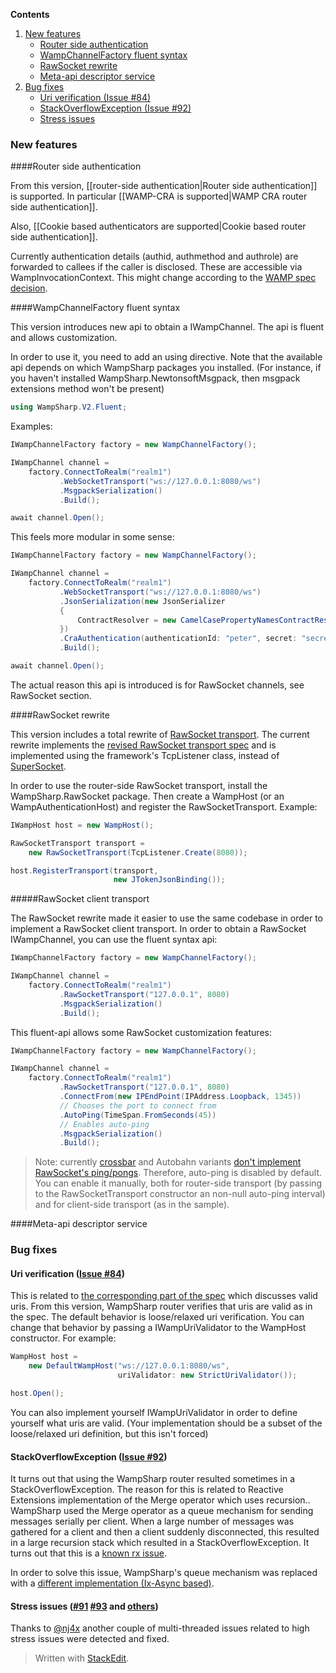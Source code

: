 **Contents**

1. [New features](#new-features)
    * [Router side authentication](#router-side-authentication)
    * [WampChannelFactory fluent syntax](#wampchannelfactory-fluent-syntax)
    * [RawSocket rewrite](#rawsocket-rewrite)
    * [Meta-api descriptor service](#meta-api-descriptor-service)
2. [Bug fixes](#bug-fixes)
	* [Uri verification (Issue #84)](#uri-verification-issue-84)
	* [StackOverflowException (Issue #92)](#stackoverflowexception-issue-92)
	* [Stress issues](#stress-issues-91-93-and-others)

### New features

####Router side authentication

From this version, [[router-side authentication|Router side authentication]] is supported. In particular [[WAMP-CRA is supported|WAMP CRA router side authentication]].

Also, [[Cookie based authenticators are supported|Cookie based router side authentication]].

Currently authentication details (authid, authmethod and authrole) are forwarded to callees if the caller is disclosed. These are accessible via WampInvocationContext. This might change according to the [WAMP spec decision](https://github.com/wamp-proto/wamp-proto/issues/57).

####WampChannelFactory fluent syntax

This version introduces new api to obtain a IWampChannel. The api is fluent and allows customization.

In order to use it, you need to add an using directive. Note that the available api depends on which WampSharp packages you installed. (For instance, if you haven't installed WampSharp.NewtonsoftMsgpack, then msgpack extensions method won't be present)

```csharp
using WampSharp.V2.Fluent;
```


Examples:

```csharp
IWampChannelFactory factory = new WampChannelFactory();

IWampChannel channel =
    factory.ConnectToRealm("realm1")
           .WebSocketTransport("ws://127.0.0.1:8080/ws")
           .MsgpackSerialization()
           .Build();

await channel.Open();
```

This feels more modular in some sense:

```csharp
IWampChannelFactory factory = new WampChannelFactory();

IWampChannel channel =
    factory.ConnectToRealm("realm1")
           .WebSocketTransport("ws://127.0.0.1:8080/ws")
           .JsonSerialization(new JsonSerializer
           {
               ContractResolver = new CamelCasePropertyNamesContractResolver()
           })
           .CraAuthentication(authenticationId: "peter", secret: "secret1")
           .Build();

await channel.Open();
```

The actual reason this api is introduced is for RawSocket channels, see RawSocket section.

####RawSocket rewrite

This version includes a total rewrite of [RawSocket transport](https://github.com/wamp-proto/wamp-proto/blob/master/spec/advanced/rawsocket-transport.md). The current rewrite implements the [revised RawSocket transport spec](https://github.com/tavendo/AutobahnPython/issues/291) and is implemented using the framework's TcpListener class, instead of [SuperSocket](https://github.com/kerryjiang/SuperSocket).

In order to use the router-side RawSocket transport, install the WampSharp.RawSocket package. Then create a WampHost (or an WampAuthenticationHost) and register the RawSocketTransport. Example:
```csharp
IWampHost host = new WampHost();

RawSocketTransport transport =
    new RawSocketTransport(TcpListener.Create(8080));

host.RegisterTransport(transport,
                       new JTokenJsonBinding());

```


#####RawSocket client transport

The RawSocket rewrite made it easier to use the same codebase in order to implement a RawSocket client transport. In order to obtain a RawSocket IWampChannel, you can use the fluent syntax api:

```csharp
IWampChannelFactory factory = new WampChannelFactory();

IWampChannel channel =
    factory.ConnectToRealm("realm1")
           .RawSocketTransport("127.0.0.1", 8080)
           .MsgpackSerialization()
           .Build();

```
This fluent-api allows some RawSocket customization features:
```csharp
IWampChannelFactory factory = new WampChannelFactory();

IWampChannel channel =
    factory.ConnectToRealm("realm1")
           .RawSocketTransport("127.0.0.1", 8080)
           .ConnectFrom(new IPEndPoint(IPAddress.Loopback, 1345))
           // Chooses the port to connect from
           .AutoPing(TimeSpan.FromSeconds(45))
           // Enables auto-ping
           .MsgpackSerialization()
           .Build();
```

> Note: currently [crossbar](crossbar.io) and Autobahn variants [don't implement RawSocket's ping/pongs](https://github.com/crossbario/crossbar/issues/381). Therefore, auto-ping is disabled by default. You can enable it manually, both for router-side transport (by passing to the RawSocketTransport constructor an non-null auto-ping interval) and for client-side transport (as in the sample).

####Meta-api descriptor service

### Bug fixes

#### Uri verification ([Issue #84](https://github.com/Code-Sharp/WampSharp/issues/84))

This is related to [the corresponding part of the spec](https://github.com/wamp-proto/wamp-proto/blob/master/spec/basic.md#user-content-uris) which discusses valid uris. From this version, WampSharp router verifies that uris are valid as in the spec. The default behavior is loose/relaxed uri verification. You can change that behavior by passing a IWampUriValidator to the WampHost constructor. For example:

```csharp
WampHost host =
    new DefaultWampHost("ws://127.0.0.1:8080/ws",
                        uriValidator: new StrictUriValidator());

host.Open();
```

You can also implement yourself IWampUriValidator in order to define yourself what uris are valid. (Your implementation should be a subset of the loose/relaxed uri definition, but this isn't forced)

#### StackOverflowException ([Issue #92](https://github.com/Code-Sharp/WampSharp/issues/92))

It turns out that using the WampSharp router resulted sometimes in a StackOverflowException. The reason for this is related to Reactive Extensions implementation of the Merge operator which uses recursion.. WampSharp used the Merge operator as a queue mechanism for sending messages serially per client. When a large number of messages was gathered for a client and then a client suddenly disconnected, this resulted in a large recursion stack which resulted in a StackOverflowException. It turns out that this is a [known rx issue](https://github.com/Reactive-Extensions/Rx.NET/issues/19).

In order to solve this issue, WampSharp's queue mechanism was replaced with a [different implementation (Ix-Async based)](https://github.com/Code-Sharp/WampSharp/commit/e476bb9a63c4198bbf763ab9ecd0e55593901a7b).

#### Stress issues ([#91](https://github.com/Code-Sharp/WampSharp/issues/91) [#93](https://github.com/Code-Sharp/WampSharp/issues/93) and [others](https://github.com/nj4x/WampSharpTests))

Thanks to [@nj4x](https://github.com/nj4x/) another couple of multi-threaded issues related to high stress issues were detected and fixed.

> Written with [StackEdit](https://stackedit.io/).
